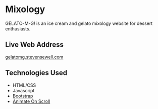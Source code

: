 # Mixology
GELATO-M-G! is an ice cream and gelato mixology website for dessert enthusiasts.

## Live Web Address
[gelatomg.stevensewell.com](https://gelatomg.stevensewell.com)

## Technologies Used
+ HTML/CSS
+ Javascript
+ [Bootstrap](https://getbootstrap.com/)
+ [Animate On Scroll](https://michalsnik.github.io/aos/)
